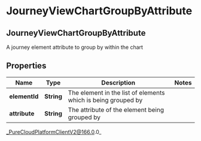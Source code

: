 # JourneyViewChartGroupByAttribute

## JourneyViewChartGroupByAttribute
A journey element attribute to group by within the chart

## Properties

|Name | Type | Description | Notes|
|------------ | ------------- | ------------- | -------------|
| **elementId** | **String** | The element in the list of elements which is being grouped by | |
| **attribute** | **String** | The attribute of the element being grouped by | |



_PureCloudPlatformClientV2@166.0.0_
